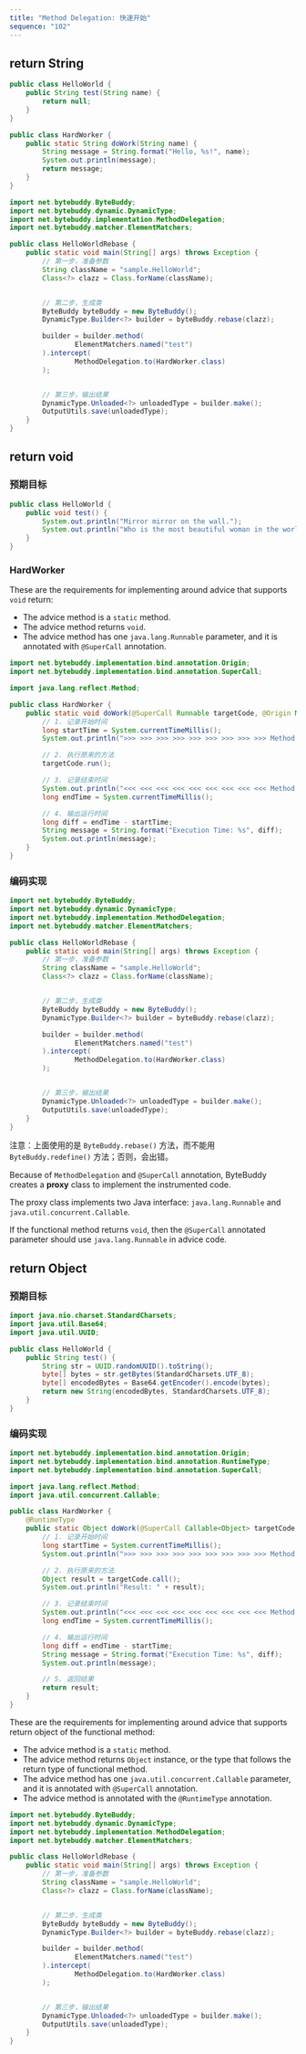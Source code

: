 ```yaml
---
title: "Method Delegation: 快速开始"
sequence: "102"
---
```


## return String

```java
public class HelloWorld {
    public String test(String name) {
        return null;
    }
}
```

```java
public class HardWorker {
    public static String doWork(String name) {
        String message = String.format("Hello, %s!", name);
        System.out.println(message);
        return message;
    }
}
```

```java
import net.bytebuddy.ByteBuddy;
import net.bytebuddy.dynamic.DynamicType;
import net.bytebuddy.implementation.MethodDelegation;
import net.bytebuddy.matcher.ElementMatchers;

public class HelloWorldRebase {
    public static void main(String[] args) throws Exception {
        // 第一步，准备参数
        String className = "sample.HelloWorld";
        Class<?> clazz = Class.forName(className);


        // 第二步，生成类
        ByteBuddy byteBuddy = new ByteBuddy();
        DynamicType.Builder<?> builder = byteBuddy.rebase(clazz);

        builder = builder.method(
                ElementMatchers.named("test")
        ).intercept(
                MethodDelegation.to(HardWorker.class)
        );


        // 第三步，输出结果
        DynamicType.Unloaded<?> unloadedType = builder.make();
        OutputUtils.save(unloadedType);
    }
}
```

## return void

### 预期目标

```java
public class HelloWorld {
    public void test() {
        System.out.println("Mirror mirror on the wall.");
        System.out.println("Who is the most beautiful woman in the world?");
    }
}
```

### HardWorker

These are the requirements for implementing around advice that supports `void` return:

- The advice method is a `static` method.
- The advice method returns `void`.
- The advice method has one `java.lang.Runnable` parameter, and it is annotated with `@SuperCall` annotation.

```java
import net.bytebuddy.implementation.bind.annotation.Origin;
import net.bytebuddy.implementation.bind.annotation.SuperCall;

import java.lang.reflect.Method;

public class HardWorker {
    public static void doWork(@SuperCall Runnable targetCode, @Origin Method method) {
        // 1. 记录开始时间
        long startTime = System.currentTimeMillis();
        System.out.println(">>> >>> >>> >>> >>> >>> >>> >>> >>> Method Enter: " + method.getName());

        // 2. 执行原来的方法
        targetCode.run();

        // 3. 记录结束时间
        System.out.println("<<< <<< <<< <<< <<< <<< <<< <<< <<< Method Exit: " + method.getName());
        long endTime = System.currentTimeMillis();

        // 4. 输出运行时间
        long diff = endTime - startTime;
        String message = String.format("Execution Time: %s", diff);
        System.out.println(message);
    }
}
```

### 编码实现



```java
import net.bytebuddy.ByteBuddy;
import net.bytebuddy.dynamic.DynamicType;
import net.bytebuddy.implementation.MethodDelegation;
import net.bytebuddy.matcher.ElementMatchers;

public class HelloWorldRebase {
    public static void main(String[] args) throws Exception {
        // 第一步，准备参数
        String className = "sample.HelloWorld";
        Class<?> clazz = Class.forName(className);


        // 第二步，生成类
        ByteBuddy byteBuddy = new ByteBuddy();
        DynamicType.Builder<?> builder = byteBuddy.rebase(clazz);

        builder = builder.method(
                ElementMatchers.named("test")
        ).intercept(
                MethodDelegation.to(HardWorker.class)
        );


        // 第三步，输出结果
        DynamicType.Unloaded<?> unloadedType = builder.make();
        OutputUtils.save(unloadedType);
    }
}
```

注意：上面使用的是 `ByteBuddy.rebase()` 方法，而不能用 `ByteBuddy.redefine()` 方法；否则，会出错。

Because of `MethodDelegation` and `@SuperCall` annotation,
ByteBuddy creates a **proxy** class to implement the instrumented code.

The proxy class implements two Java interface: `java.lang.Runnable` and `java.util.concurrent.Callable`.

If the functional method returns `void`,
then the `@SuperCall` annotated parameter should use `java.lang.Runnable` in advice code.

## return Object

### 预期目标

```java
import java.nio.charset.StandardCharsets;
import java.util.Base64;
import java.util.UUID;

public class HelloWorld {
    public String test() {
        String str = UUID.randomUUID().toString();
        byte[] bytes = str.getBytes(StandardCharsets.UTF_8);
        byte[] encodedBytes = Base64.getEncoder().encode(bytes);
        return new String(encodedBytes, StandardCharsets.UTF_8);
    }
}
```

### 编码实现

```java
import net.bytebuddy.implementation.bind.annotation.Origin;
import net.bytebuddy.implementation.bind.annotation.RuntimeType;
import net.bytebuddy.implementation.bind.annotation.SuperCall;

import java.lang.reflect.Method;
import java.util.concurrent.Callable;

public class HardWorker {
    @RuntimeType
    public static Object doWork(@SuperCall Callable<Object> targetCode, @Origin Method method) throws Exception {
        // 1. 记录开始时间
        long startTime = System.currentTimeMillis();
        System.out.println(">>> >>> >>> >>> >>> >>> >>> >>> >>> Method Enter: " + method.getName());

        // 2. 执行原来的方法
        Object result = targetCode.call();
        System.out.println("Result: " + result);

        // 3. 记录结束时间
        System.out.println("<<< <<< <<< <<< <<< <<< <<< <<< <<< Method Exit : " + method.getName());
        long endTime = System.currentTimeMillis();

        // 4. 输出运行时间
        long diff = endTime - startTime;
        String message = String.format("Execution Time: %s", diff);
        System.out.println(message);

        // 5. 返回结果
        return result;
    }
}
```

These are the requirements for implementing around advice
that supports return object of the functional method:

- The advice method is a `static` method.
- The advice method returns `Object` instance, or the type that follows the return type of functional method.
- The advice method has one `java.util.concurrent.Callable` parameter, and it is annotated with `@SuperCall` annotation.
- The advice method is annotated with the `@RuntimeType` annotation.

```java
import net.bytebuddy.ByteBuddy;
import net.bytebuddy.dynamic.DynamicType;
import net.bytebuddy.implementation.MethodDelegation;
import net.bytebuddy.matcher.ElementMatchers;

public class HelloWorldRebase {
    public static void main(String[] args) throws Exception {
        // 第一步，准备参数
        String className = "sample.HelloWorld";
        Class<?> clazz = Class.forName(className);


        // 第二步，生成类
        ByteBuddy byteBuddy = new ByteBuddy();
        DynamicType.Builder<?> builder = byteBuddy.rebase(clazz);

        builder = builder.method(
                ElementMatchers.named("test")
        ).intercept(
                MethodDelegation.to(HardWorker.class)
        );


        // 第三步，输出结果
        DynamicType.Unloaded<?> unloadedType = builder.make();
        OutputUtils.save(unloadedType);
    }
}
```
